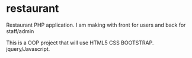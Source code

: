 # restaurant
Restaurant  PHP application.  I am making with front for users and back for staff/admin

This is a OOP project that will use HTML5 CSS BOOTSTRAP. jquery/Javascript.
